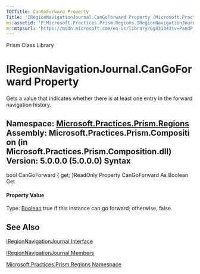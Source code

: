 ```yaml
---
TOCTitle: CanGoForward Property
Title: 'IRegionNavigationJournal.CanGoForward Property (Microsoft.Practices.Prism.Regions)'
ms:assetid: 'P:Microsoft.Practices.Prism.Regions.IRegionNavigationJournal.CanGoForward'
ms:mtpsurl: 'https://msdn.microsoft.com/en-us/library/Gg431343(v=PandP.50)'
---
```


Prism Class Library

IRegionNavigationJournal.CanGoForward Property
==================================================

Gets a value that indicates whether there is at least one entry in the forward navigation history.

**Namespace:** [Microsoft.Practices.Prism.Regions](https://msdn.microsoft.com/n:microsoft.practices.prism.regions)
**Assembly:** Microsoft.Practices.Prism.Composition (in Microsoft.Practices.Prism.Composition.dll) Version: 5.0.0.0 (5.0.0.0)
Syntax
------

<span id="syntaxToggle"></span>bool CanGoForward { get; }ReadOnly Property CanGoForward As Boolean Get
#### Property Value

Type: [Boolean](http://msdn2.microsoft.com/en-us/library/a28wyd50)
true if this instance can go forward; otherwise, false.

See Also
--------

<span id="seeAlsoToggle"></span>
[IRegionNavigationJournal Interface](https://msdn.microsoft.com/t:microsoft.practices.prism.regions.iregionnavigationjournal)

[IRegionNavigationJournal Members](https://msdn.microsoft.com/allmembers.t:microsoft.practices.prism.regions.iregionnavigationjournal)

[Microsoft.Practices.Prism.Regions Namespace](https://msdn.microsoft.com/n:microsoft.practices.prism.regions)
